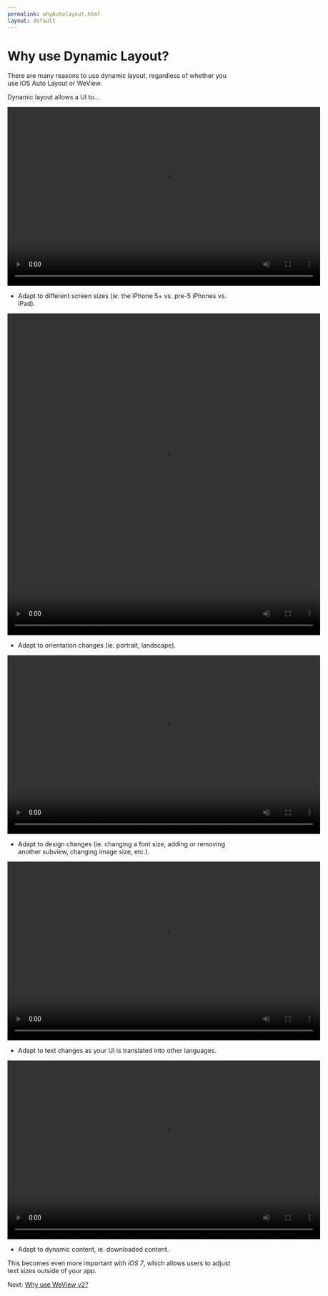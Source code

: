 ```yaml
---
permalink: whyAutolayout.html
layout: default
---
```


Why use Dynamic Layout?
==

<!-- TEMPLATE START -->

There are many reasons to use dynamic layout, regardless of whether you use iOS Auto Layout or WeView.

Dynamic layout allows a UI to...

<video WIDTH="700" HEIGHT="400" AUTOPLAY="true" controls="true" LOOP="true" class="embedded_video" >
<source src="videos/video-48A0A583-2C1A-4C07-A0C5-8C2C6AEC9816-40534-000128EF852348D4.mp4" type="video/mp4" />
<source src="videos/video-48A0A583-2C1A-4C07-A0C5-8C2C6AEC9816-40534-000128EF852348D4.webm" type="video/webm" />
</video>

* Adapt to different screen sizes (ie. the iPhone 5+ vs. pre-5 iPhones vs. iPad).

<video WIDTH="700" HEIGHT="720" AUTOPLAY="true" controls="true" LOOP="true" class="embedded_video" >
<source src="videos/video-B65F43E6-782E-4720-9627-08E1C68DFE27-40626-0001290E9C43FBD9.mp4" type="video/mp4" />
<source src="videos/video-B65F43E6-782E-4720-9627-08E1C68DFE27-40626-0001290E9C43FBD9.webm" type="video/webm" />
</video>

* Adapt to orientation changes (ie. portrait, landscape).

<video WIDTH="700" HEIGHT="400" AUTOPLAY="true" controls="true" LOOP="true" class="embedded_video" >
<source src="videos/video-CDD46EE8-BEB1-4503-878A-98DBE1F233B3-41336-00012A027B81E197.mp4" type="video/mp4" />
<source src="videos/video-CDD46EE8-BEB1-4503-878A-98DBE1F233B3-41336-00012A027B81E197.webm" type="video/webm" />
</video>

* Adapt to design changes (ie. changing a font size, adding or removing another subview, changing image size, etc.).

<video WIDTH="700" HEIGHT="400" AUTOPLAY="true" controls="true" LOOP="true" class="embedded_video" >
<source src="videos/video-8A140AD5-0917-484C-8D95-CF61C56013B8-41449-00012A2240C919BA.mp4" type="video/mp4" />
<source src="videos/video-8A140AD5-0917-484C-8D95-CF61C56013B8-41449-00012A2240C919BA.webm" type="video/webm" />
</video>

* Adapt to text changes as your UI is translated into other languages.

<video WIDTH="700" HEIGHT="400" AUTOPLAY="true" controls="true" LOOP="true" class="embedded_video" >
<source src="videos/video-FB90AF04-3B78-4AD2-884C-032583E541A2-41562-00012A63F46A3550.mp4" type="video/mp4" />
<source src="videos/video-FB90AF04-3B78-4AD2-884C-032583E541A2-41562-00012A63F46A3550.webm" type="video/webm" />
</video>

* Adapt to dynamic content, ie. downloaded content.

This becomes even more important with _iOS 7_, which allows users to adjust text sizes outside of your app.

<!-- TEMPLATE END -->

<p class="nextLink">Next:  <a href="whyWeView2.html">Why use WeView v2?</a></p>